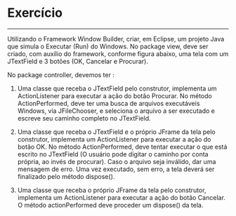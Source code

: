 # Exercício

---

Utilizando o Framework Window Builder, criar, em Eclipse, um projeto Java
que simula o Executar (Run) do Windows.
No package view, deve ser criado, com auxílio do framework, conforme
figura abaixo, uma tela com um JTextField e 3 botões (OK, Cancelar e
Procurar).

No package controller, devemos ter :
 
1) Uma classe que receba o JTextField pelo construtor, implementa um
ActionListener para executar a ação do botão Procurar. No método
ActionPerformed, deve ter uma busca de arquivos executáveis
Windows, via JFileChooser, e seleciona o arquivo a ser executado e
escreve seu caminho completo no JTextField.

2) Uma classe que receba o JTextField e o próprio JFrame da tela pelo
construtor, implementa um ActionListener para executar a ação do
botão OK. No método ActionPerformed, deve tentar executar o que
está escrito no JTextField (O usuário pode digitar o caminho por conta
própria, ao invés de procurar). Caso o arquivo seja inválido, dar uma
mensagem de erro. Uma vez executado, sem erro, a tela deverá ser
finalizado pelo método dispose().
 
3) Uma classe que receba o próprio JFrame da tela pelo construtor,
implementa um ActionListener para executar a ação do botão
Cancelar. O método actionPerformed deve proceder um dispose() da
tela.
